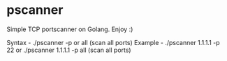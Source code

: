 # pscanner
Simple TCP portscanner on Golang. Enjoy :)

Syntax - ./pscanner <ip> -p <port> or all (scan all ports)
Example - ./pscanner 1.1.1.1 -p 22 or  ./pscanner 1.1.1.1 -p all (scan all ports)
